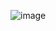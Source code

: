 ![image](https://user-images.githubusercontent.com/94273314/144363148-c8932c57-2cdc-45ab-9d23-2f0a3d0bcf40.png)

